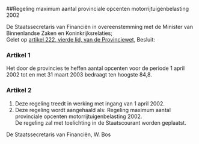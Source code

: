 <meta http-equiv='Content-Type' content='text/html; charset=utf-8' />

##Regeling maximum aantal provinciale opcenten motorrijtuigenbelasting 2002 

De Staatssecretaris van Financiën in overeenstemming met de Minister van Binnenlandse Zaken en Koninkrijksrelaties;  
Gelet op [artikel 222, vierde lid, van de Provinciewet](../../../../../../../../../wet/provinciewet/BWBR0005645/README.md),
Besluit:     

### Artikel  1  

Het door de provincies te heffen aantal opcenten voor de periode 1 april 2002 tot en met 31 maart 2003 bedraagt ten hoogste 84,8.  

### Artikel  2  

1.  Deze regeling treedt in werking met ingang van 1 april 2002.   
2.  Deze regeling wordt aangehaald als: Regeling maximum aantal provinciale opcenten motorrijtuigenbelasting 2002.  
De regeling zal met toelichting in de Staatscourant worden geplaatst.   

De 
Staatssecretaris van Financiën, 
W.  Bos      
